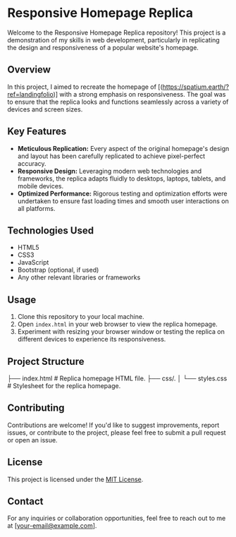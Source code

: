 # Responsive Homepage Replica

Welcome to the Responsive Homepage Replica repository! This project is a demonstration of my skills in web development, particularly in replicating the design and responsiveness of a popular website's homepage.

## Overview

In this project, I aimed to recreate the homepage of [(https://spatium.earth/?ref=landingfolio)] with a strong emphasis on responsiveness. The goal was to ensure that the replica looks and functions seamlessly across a variety of devices and screen sizes.

## Key Features

- **Meticulous Replication:** Every aspect of the original homepage's design and layout has been carefully replicated to achieve pixel-perfect accuracy.
- **Responsive Design:** Leveraging modern web technologies and frameworks, the replica adapts fluidly to desktops, laptops, tablets, and mobile devices.
- **Optimized Performance:** Rigorous testing and optimization efforts were undertaken to ensure fast loading times and smooth user interactions on all platforms.

## Technologies Used

- HTML5
- CSS3
- JavaScript
- Bootstrap (optional, if used)
- Any other relevant libraries or frameworks

## Usage

1. Clone this repository to your local machine.
2. Open `index.html` in your web browser to view the replica homepage.
3. Experiment with resizing your browser window or testing the replica on different devices to experience its responsiveness.

## Project Structure

├── index.html # Replica homepage HTML file.
├── css/.
│ └── styles.css # Stylesheet for the replica homepage.

## Contributing

Contributions are welcome! If you'd like to suggest improvements, report issues, or contribute to the project, please feel free to submit a pull request or open an issue.

## License

This project is licensed under the [MIT License](LICENSE).

## Contact

For any inquiries or collaboration opportunities, feel free to reach out to me at [your-email@example.com].
